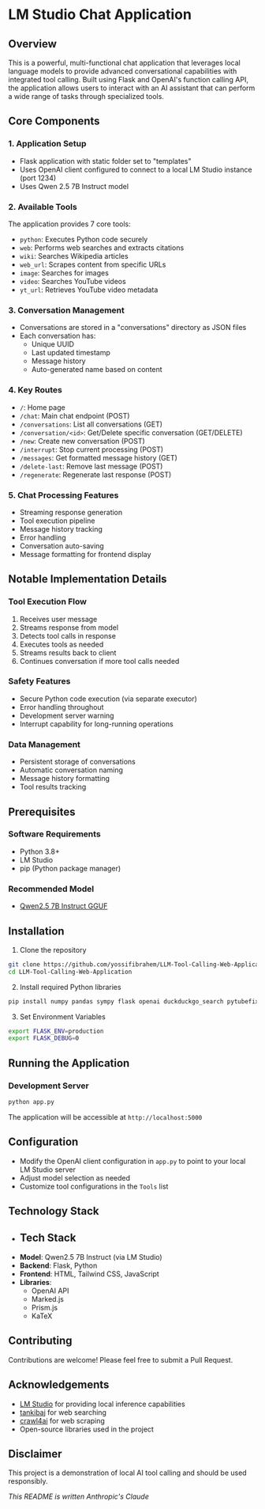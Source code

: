 # LM Studio Chat Application

## Overview

This is a powerful, multi-functional chat application that leverages local language models to provide advanced conversational capabilities with integrated tool calling. Built using Flask and OpenAI's function calling API, the application allows users to interact with an AI assistant that can perform a wide range of tasks through specialized tools.

## Core Components

### 1. Application Setup
- Flask application with static folder set to "templates"
- Uses OpenAI client configured to connect to a local LM Studio instance (port 1234)
- Uses Qwen 2.5 7B Instruct model

### 2. Available Tools
The application provides 7 core tools:
- `python`: Executes Python code securely
- `web`: Performs web searches and extracts citations
- `wiki`: Searches Wikipedia articles
- `web_url`: Scrapes content from specific URLs
- `image`: Searches for images
- `video`: Searches YouTube videos
- `yt_url`: Retrieves YouTube video metadata

### 3. Conversation Management
- Conversations are stored in a "conversations" directory as JSON files
- Each conversation has:
  - Unique UUID
  - Last updated timestamp
  - Message history
  - Auto-generated name based on content

### 4. Key Routes
- `/`: Home page
- `/chat`: Main chat endpoint (POST)
- `/conversations`: List all conversations (GET)
- `/conversation/<id>`: Get/Delete specific conversation (GET/DELETE)
- `/new`: Create new conversation (POST)
- `/interrupt`: Stop current processing (POST)
- `/messages`: Get formatted message history (GET)
- `/delete-last`: Remove last message (POST)
- `/regenerate`: Regenerate last response (POST)

### 5. Chat Processing Features
- Streaming response generation
- Tool execution pipeline
- Message history tracking
- Error handling
- Conversation auto-saving
- Message formatting for frontend display

## Notable Implementation Details

### Tool Execution Flow
1. Receives user message
2. Streams response from model
3. Detects tool calls in response
4. Executes tools as needed
5. Streams results back to client
6. Continues conversation if more tool calls needed

### Safety Features
- Secure Python code execution (via separate executor)
- Error handling throughout
- Development server warning
- Interrupt capability for long-running operations

### Data Management
- Persistent storage of conversations
- Automatic conversation naming
- Message history formatting
- Tool results tracking

## Prerequisites

### Software Requirements
- Python 3.8+
- LM Studio
- pip (Python package manager)

### Recommended Model
- [Qwen2.5 7B Instruct GGUF](https://huggingface.co/lmstudio-community/Qwen2.5-7B-Instruct-GGUF)

## Installation

1. Clone the repository
```bash
git clone https://github.com/yossifibrahem/LLM-Tool-Calling-Web-Application.git
cd LLM-Tool-Calling-Web-Application
```

2. Install required Python libraries
```bash
pip install numpy pandas sympy flask openai duckduckgo_search pytubefix youtube_transcript_api waitress
```

3. Set Environment Variables
```bash
export FLASK_ENV=production
export FLASK_DEBUG=0
```

## Running the Application

### Development Server
```bash
python app.py
```

The application will be accessible at `http://localhost:5000`

## Configuration

- Modify the OpenAI client configuration in `app.py` to point to your local LM Studio server
- Adjust model selection as needed
- Customize tool configurations in the `Tools` list

## Technology Stack

- ## Tech Stack
- **Model**: Qwen2.5 7B Instruct (via LM Studio)
- **Backend**: Flask, Python
- **Frontend**: HTML, Tailwind CSS, JavaScript
- **Libraries**: 
  - OpenAI API
  - Marked.js
  - Prism.js
  - KaTeX

## Contributing

Contributions are welcome! Please feel free to submit a Pull Request.

## Acknowledgements

- [LM Studio](https://lmstudio.ai/) for providing local inference capabilities
- [tankibaj](https://github.com/tankibaj/azure-openai-function-calling/tree/main) for web searching
- [crawl4ai](https://github.com/unclecode/crawl4ai) for web scraping
- Open-source libraries used in the project

## Disclaimer

This project is a demonstration of local AI tool calling and should be used responsibly.

*This README is written Anthropic's Claude*
